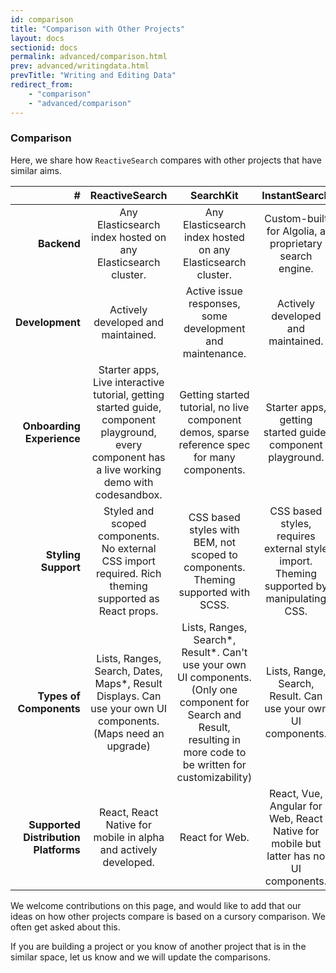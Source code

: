 ```yaml
---
id: comparison
title: "Comparison with Other Projects"
layout: docs
sectionid: docs
permalink: advanced/comparison.html
prev: advanced/writingdata.html
prevTitle: "Writing and Editing Data"
redirect_from:
    - "comparison"
    - "advanced/comparison"
---
```


### Comparison

Here, we share how `ReactiveSearch` compares with other projects that have similar aims.

|  **#** | **ReactiveSearch** | **SearchKit** | **InstantSearch** |
|  ------: | :------: | :------: | :------: |
|  **Backend** | Any Elasticsearch index hosted on any Elasticsearch cluster. | Any Elasticsearch index hosted on any Elasticsearch cluster. | Custom-built for Algolia, a proprietary search engine. |
|  **Development** | Actively developed and maintained. | Active issue responses, some development and maintenance. | Actively developed and maintained. |
|  **Onboarding Experience** | Starter apps, Live interactive tutorial, getting started guide, component playground, every component has a live working demo with codesandbox. | Getting started tutorial, no live component demos, sparse reference spec for many components. | Starter apps, getting started guide, component playground. |
|  **Styling Support** | Styled and scoped components. No external CSS import required. Rich theming supported as React props. | CSS based styles with BEM, not scoped to components. Theming supported with SCSS. | CSS based styles, requires external style import. Theming supported by manipulating CSS. |
|  **Types of Components** | Lists, Ranges, Search, Dates, Maps*, Result Displays. Can use your own UI components. (Maps need an upgrade) | Lists, Ranges, Search*, Result*. Can't use your own UI components. (Only one component for Search and Result, resulting in more code to be written for customizability) | Lists, Range, Search, Result. Can use your own UI components. |
|  **Supported Distribution Platforms** | React, React Native for mobile in alpha and actively developed. | React for Web. | React, Vue, Angular for Web, React Native for mobile but latter has no UI components. |

We welcome contributions on this page, and would like to add that our ideas on how other projects compare is based on a cursory comparison. We often get asked about this.

If you are building a project or you know of another project that is in the similar space, let us know and we will update the comparisons.
